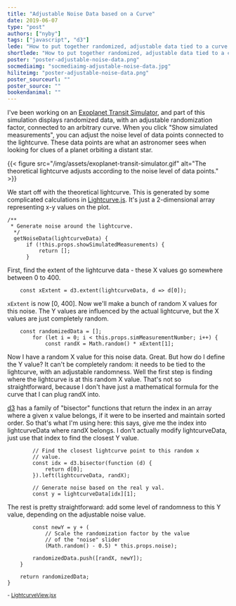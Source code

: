 ```yaml
---
title: "Adjustable Noise Data based on a Curve"
date: 2019-06-07
type: "post"
authors: ["nyby"]
tags: ["javascript", "d3"]
lede: "How to put together randomized, adjustable data tied to a curve."
shortlede: "How to put together randomized, adjustable data tied to a curve."
poster: "poster-adjustable-noise-data.png"
socmediaimg: "socmediaimg-adjustable-noise-data.jpg"
hiliteimg: "poster-adjustable-noise-data.png"
poster_sourceurl: ""
poster_source: ""
bookendanimal: ""
---
```


I've been working on an
[Exoplanet Transit Simulator](https://columbiactl.github.io/astro-simulations/exoplanet-transit-simulator/),
and part of this simulation displays randomized data, with an
adjustable randomization factor, connected to an arbitrary curve. When
you click "Show simulated measurements", you can adjust the noise
level of data points connected to the lightcurve. These data points
are what an astronomer sees when looking for clues of a planet
orbiting a distant star.

{{< figure
    src="/img/assets/exoplanet-transit-simulator.gif"
    alt="The theoretical lightcurve adjusts according to the noise level of data points." >}}


We start off with the theoretical lightcurve. This is generated by some
complicated calculations in
[Lightcurve.js](https://github.com/ccnmtl/astro-simulations/blob/master/exoplanet-transit-simulator/src/Lightcurve.js).
It's just a 2-dimensional array representing x-y values on the plot.

```
/**
 * Generate noise around the lightcurve.
  */
  getNoiseData(lightcurveData) {
      if (!this.props.showSimulatedMeasurements) {
          return [];
      }
```

First, find the extent of the lightcurve data - these X values go
somewhere between 0 to 400.

```
    const xExtent = d3.extent(lightcurveData, d => d[0]);
```

`xExtent` is now [0, 400]. Now we'll make a bunch of random X values
for this noise. The Y values are influenced by the actual lightcurve,
but the X values are just completely random.

```
    const randomizedData = [];
        for (let i = 0; i < this.props.simMeasurementNumber; i++) {
            const randX = Math.random() * xExtent[1];
```

Now I have a random X value for this noise data. Great. But how do I
define the Y value? It can't be completely random: it needs to be tied
to the lightcurve, with an adjustable randomness. Well the first step
is finding where the lightcurve is at this random X value. That's not
so straightforward, because I don't have just a mathematical formula
for the curve that I can plug randX into.

[d3](https://d3js.org/) has a family of "bisector" functions that
return the index in an array where a given x value belongs, if it were
to be inserted and maintain sorted order. So that's what I'm using here:
this says, give me the index into lightcurveData where randX belongs. I
don't actually modify lightcurveData, just use that index to find the
closest Y value.

```
        // Find the closest lightcurve point to this random x
        // value.
        const idx = d3.bisector(function (d) {
            return d[0];
        }).left(lightcurveData, randX);

        // Generate noise based on the real y val.
        const y = lightcurveData[idx][1];
```


The rest is pretty straightforward: add some level of randomness to
this Y value, depending on the adjustable noise value.

```
        const newY = y + (
            // Scale the randomization factor by the value
            // of the "noise" slider
            (Math.random() - 0.5) * this.props.noise);

        randomizedData.push([randX, newY]);
    }

    return randomizedData;
}
```

<small>- [LightcurveView.jsx](https://github.com/ccnmtl/astro-simulations/blob/master/exoplanet-transit-simulator/src/LightcurveView.jsx#L19)</small>